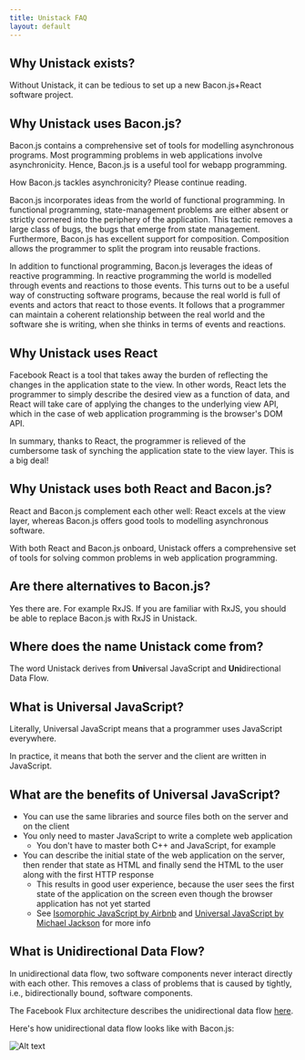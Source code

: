 ```yaml
---
title: Unistack FAQ
layout: default
---
```


## Why Unistack exists?

Without Unistack, it can be tedious to set up a new Bacon.js+React software project.

## Why Unistack uses Bacon.js?

Bacon.js contains a comprehensive set of tools for modelling asynchronous
programs. Most programming problems in web applications involve asynchronicity.
Hence, Bacon.js is a useful tool for webapp programming.

How Bacon.js tackles asynchronicity? Please continue reading.

Bacon.js incorporates ideas from the world of functional programming. In
functional programming, state-management problems are either absent or strictly
cornered into the periphery of the application. This tactic removes a large
class of bugs, the bugs that emerge from state management. Furthermore, Bacon.js
has excellent support for composition. Composition allows the programmer to
split the program into reusable fractions.

In addition to functional programming, Bacon.js leverages the ideas of reactive
programming. In reactive programming the world is modelled through events and
reactions to those events. This turns out to be a useful way of constructing
software programs, because the real world is full of events and actors that
react to those events. It follows that a programmer can maintain a coherent
relationship between the real world and the software she is writing, when she
thinks in terms of events and reactions.

## Why Unistack uses React

Facebook React is a tool that takes away the burden of reflecting the
changes in the application state to the view. In other words, React lets the
programmer to simply describe the desired view as a function of data, and React
will take care of applying the changes to the underlying view API, which in the
case of web application programming is the browser's DOM API.

In summary, thanks to React, the programmer is relieved of the cumbersome task
of synching the application state to the view layer. This is a big deal!

## Why Unistack uses both React and Bacon.js?

React and Bacon.js complement each other well: React excels at the view layer,
whereas Bacon.js offers good tools to modelling asynchronous software.

With both React and Bacon.js onboard, Unistack offers a comprehensive set of
tools for solving common problems in web application programming.

## Are there alternatives to Bacon.js?

Yes there are. For example RxJS. If you are familiar with RxJS, you should be
able to replace Bacon.js with RxJS in Unistack.

## Where does the name Unistack come from?

The word Unistack derives from **Uni**versal JavaScript and **Uni**directional
Data Flow.

## What is Universal JavaScript?

Literally, Universal JavaScript means that a programmer uses JavaScript
everywhere.

In practice, it means that both the server and the client are written in
JavaScript.

## What are the benefits of Universal JavaScript?

* You can use the same libraries and source files both on the server and on the
  client
* You only need to master JavaScript to write a complete web application
  * You don't have to master both C++ and JavaScript, for example
* You can describe the initial state of the web application on the server, then
  render that state as HTML and finally send the HTML to the user along with the
  first HTTP response
  * This results in good user experience, because the user sees the first state
    of the application on the screen even though the browser application has not
    yet started
  * See [Isomorphic
    JavaScript by Airbnb](http://nerds.airbnb.com/isomorphic-javascript-future-web-apps/) and [Universal JavaScript by Michael Jackson](https://medium.com/@mjackson/universal-javascript-4761051b7ae9) for more info

## What is Unidirectional Data Flow?

In unidirectional data flow, two software components never interact directly
with each other. This removes a class of problems that is caused by tightly,
i.e., bidirectionally bound, software components.

The Facebook Flux architecture describes the unidirectional data flow
[here](https://facebook.github.io/flux/docs/overview.html#structure-and-data-flow).

Here's how unidirectional data flow looks like with Bacon.js:

![Alt text](images/unidirectional-data-flow-with-bacon.js.png "Unidirectional
data flow with Bacon.js")

